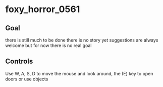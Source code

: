 # foxy_horror_0561

## Goal

there is still much to be done there is no story yet suggestions are always welcome but for now there is no real goal

## Controls

Use W, A, S, D to move the mouse and look around, the (E) key to open doors or use objects  
